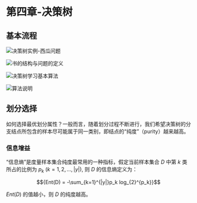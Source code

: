 # 第四章-决策树

## 基本流程

![决策树实例-西瓜问题](http://ofqm89vhw.bkt.clouddn.com/19c790f8a82c6271f2882698b3405cb8.png)

![书的结构与问题的定义](http://ofqm89vhw.bkt.clouddn.com/4a42487f4c903171b22ba7b9fb2cb71c.png)

![决策树学习基本算法](http://ofqm89vhw.bkt.clouddn.com/8caa50e8c1951750f39ae0398da2a01d.png)

![算法说明](http://ofqm89vhw.bkt.clouddn.com/c1d6b2ef0bef63a2a88b92c7277d1901.png)

## 划分选择

如何选择最优划分属性？一般而言，随着划分过程不断进行，我们希望决策树的分支结点所包含的样本尽可能属于同一类别，即结点的“纯度”（purity）越来越高。

### 信息增益

“信息熵”是度量样本集合纯度最常用的一种指标，假定当前样本集合 ${D}$ 中第 ${k}$ 类所占的比例为 ${p_k \ (k = 1,2,...,|y|), }$ 则 ${D}$ 的信息熵定义为：

$${Ent(D) = -\sum_{k=1}^{|y|}p_k log_{2}^{p_k}}$$

${Ent(D)}$ 的值越小，则 ${D}$ 的纯度越高。